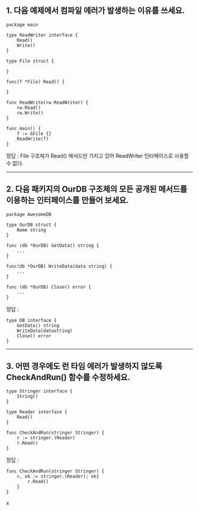 ## 1. 다음 예제에서 컴파일 에러가 발생하는 이유를 쓰세요.

    package main

    type ReadWriter interface {
        Read()
        Write()
    }

    type File struct {

    }

    func(f *File) Read() {

    }

    func ReadWrite(rw ReadWriter) {
        rw.Read()
        rw.Write()
    }

    func main() {
        f := &File {}
        ReadWrite(f)
    }

정답 : File 구조체가 Read() 메서드만 가지고 있어 ReadWriter 인터페이스로 사용할 수 없다.

---

## 2. 다음 패키지의 OurDB 구조체의 모든 공개된 메서드를 이용하는 인터페이스를 만들어 보세요.

    package AwesomeDB

    type OurDB struct {
        Name string
    }

    func (db *OurDB) GetData() string {
        ...
    }

    func(db *OurDB) WriteData(data string) {
        ...
    }

    func (db *OurDB) Close() error {
        ...
    }

정답 : 

    type DB interface {
        GetData() string
        WriteData(datastring)
        Close() error
    }

---

## 3. 어떤 경우에도 런 타임 에러가 발생하지 않도록 CheckAndRun() 함수를 수정하세요.

    type Stringer interface {
        String()
    }

    type Reader interface {
        Read()
    }

    func CheckAndRun(stringer Stringer) {
        r := stringer.(Reader)
        r.Read()
    }

정답 :

    func CheckAndRun(stringer Stringer) {
        r, ok := stringer.(Reader); ok{
            r.Read()
        }
    }
x